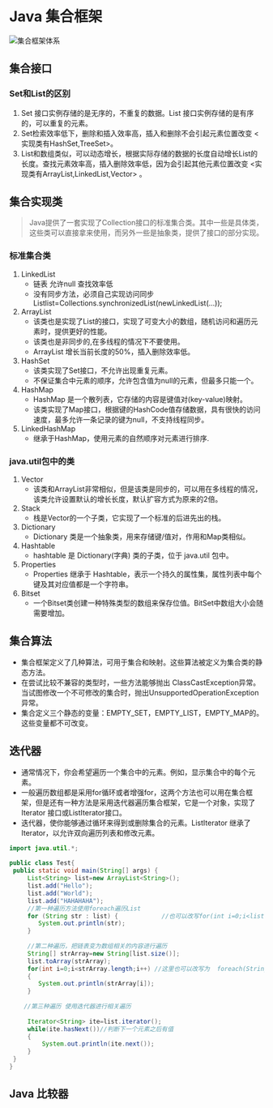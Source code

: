 # Java 集合框架

![集合框架体系](http://www.runoob.com/wp-content/uploads/2014/01/java-coll.png)

## 集合接口

### Set和List的区别

1. Set 接口实例存储的是无序的，不重复的数据。List 接口实例存储的是有序的，可以重复的元素。
2. Set检索效率低下，删除和插入效率高，插入和删除不会引起元素位置改变 <实现类有HashSet,TreeSet>。
3. List和数组类似，可以动态增长，根据实际存储的数据的长度自动增长List的长度。查找元素效率高，插入删除效率低，因为会引起其他元素位置改变 <实现类有ArrayList,LinkedList,Vector> 。

## 集合实现类

> Java提供了一套实现了Collection接口的标准集合类。其中一些是具体类，这些类可以直接拿来使用，而另外一些是抽象类，提供了接口的部分实现。

### 标准集合类

1. LinkedList 
    - 链表 允许null 查找效率低 
    - 没有同步方法，必须自己实现访问同步 Listlist=Collections.synchronizedList(newLinkedList(...));
1. ArrayList
    - 该类也是实现了List的接口，实现了可变大小的数组，随机访问和遍历元素时，提供更好的性能。
    - 该类也是非同步的,在多线程的情况下不要使用。
    - ArrayList 增长当前长度的50%，插入删除效率低。
1. HashSet
    - 该类实现了Set接口，不允许出现重复元素。
    - 不保证集合中元素的顺序，允许包含值为null的元素，但最多只能一个。
1. HashMap 
    - HashMap 是一个散列表，它存储的内容是键值对(key-value)映射。
    - 该类实现了Map接口，根据键的HashCode值存储数据，具有很快的访问速度，最多允许一条记录的键为null，不支持线程同步。
1. LinkedHashMap 
    - 继承于HashMap，使用元素的自然顺序对元素进行排序.

### java.util包中的类

1. Vector
    - 该类和ArrayList非常相似，但是该类是同步的，可以用在多线程的情况，该类允许设置默认的增长长度，默认扩容方式为原来的2倍。
1. Stack
    - 栈是Vector的一个子类，它实现了一个标准的后进先出的栈。
1. Dictionary
    - Dictionary 类是一个抽象类，用来存储键/值对，作用和Map类相似。
1. Hashtable
    - hashtable 是 Dictionary(字典) 类的子类，位于 java.util 包中。
1. Properties
    - Properties 继承于 Hashtable，表示一个持久的属性集，属性列表中每个键及其对应值都是一个字符串。
1. Bitset
    - 一个Bitset类创建一种特殊类型的数组来保存位值。BitSet中数组大小会随需要增加。

## 集合算法

- 集合框架定义了几种算法，可用于集合和映射。这些算法被定义为集合类的静态方法。
- 在尝试比较不兼容的类型时，一些方法能够抛出 ClassCastException异常。当试图修改一个不可修改的集合时，抛出UnsupportedOperationException异常。
- 集合定义三个静态的变量：EMPTY_SET，EMPTY_LIST，EMPTY_MAP的。这些变量都不可改变。

## 迭代器

- 通常情况下，你会希望遍历一个集合中的元素。例如，显示集合中的每个元素。
- 一般遍历数组都是采用for循环或者增强for，这两个方法也可以用在集合框架，但是还有一种方法是采用迭代器遍历集合框架，它是一个对象，实现了Iterator 接口或ListIterator接口。
- 迭代器，使你能够通过循环来得到或删除集合的元素。ListIterator 继承了Iterator，以允许双向遍历列表和修改元素。

```java
import java.util.*;
 
public class Test{
 public static void main(String[] args) {
     List<String> list=new ArrayList<String>();
     list.add("Hello");
     list.add("World");
     list.add("HAHAHAHA");
     //第一种遍历方法使用foreach遍历List
     for (String str : list) {            //也可以改写for(int i=0;i<list.size();i++)这种形式
        System.out.println(str);
     }
 
     //第二种遍历，把链表变为数组相关的内容进行遍历
     String[] strArray=new String[list.size()];
     list.toArray(strArray);
     for(int i=0;i<strArray.length;i++) //这里也可以改写为  foreach(String str:strArray)这种形式
     {
        System.out.println(strArray[i]);
     }
     
    //第三种遍历 使用迭代器进行相关遍历
     
     Iterator<String> ite=list.iterator();
     while(ite.hasNext())//判断下一个元素之后有值
     {
         System.out.println(ite.next());
     }
 }
}
```

## Java 比较器